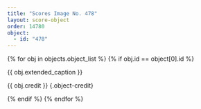 ```yaml
---
title: "Scores Image No. 478"
layout: score-object
order: 14780
object:
  - id: "478"
---
```


{% for obj in objects.object_list %}
{% if obj.id == object[0].id %}

{{ obj.extended_caption }}

{{ obj.credit }} {.object-credit}

{% endif %}
{% endfor %}
